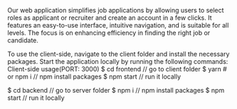 Our web application simplifies job applications by allowing users to select roles as applicant or recruiter and create an account in a few clicks. It features an easy-to-use interface, intuitive navigation, and is suitable for all levels. The focus is on enhancing efficiency in finding the right job or candidate.

To use the client-side, navigate to the client folder and install the necessary packages. Start the application locally by running the following commands:
Client-side usage(PORT: 3000)
$ cd frontend // go to client folder
$ yarn # or npm i // npm install packages
$ npm start // run it locally



$ cd backend // go to server folder
$ npm i // npm install packages
$ npm start // run it locally

